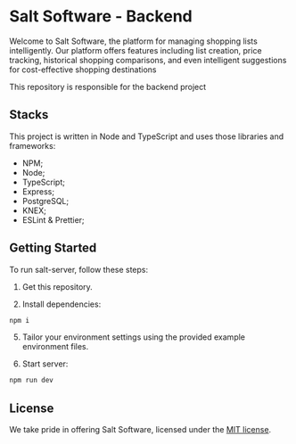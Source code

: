 # Salt Software - Backend

Welcome to Salt Software, the platform for managing shopping lists intelligently.
Our platform offers features including list creation, price tracking, historical shopping comparisons, and even intelligent suggestions for cost-effective shopping destinations

This repository is responsible for the backend project

## Stacks

This project is written in Node and TypeScript and uses those libraries and frameworks:

- NPM;
- Node;
- TypeScript;
- Express;
- PostgreSQL;
- KNEX;
- ESLint & Prettier;

## Getting Started

To run salt-server, follow these steps:

1. Get this repository.
   
3. Install dependencies:

```bash
npm i
```

5. Tailor your environment settings using the provided example environment files.

6. Start server:

```bash
npm run dev
```

## License

We take pride in offering Salt Software, licensed under the [MIT license](https://mit-license.org/). 
